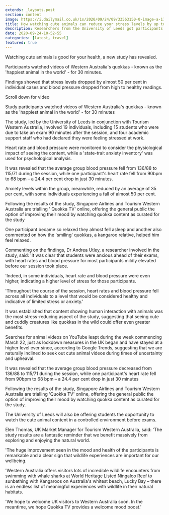```yaml
---
extends: _layouts.post
section: content
image: https://i.dailymail.co.uk/1s/2020/09/24/09/33563150-0-image-a-17_1600935138492.jpg 
title: How watching cute animals can reduce your stress levels by up to 50% 
description: Researchers from the University of Leeds got participants to watch videos of Western Australias quokkas - known as the happiest animal in the world - for 30 minutes. 
date: 2020-09-24-10-52-55 
categories: [latest, travel] 
featured: true 
--- 
```

Watching cute animals is good for your health, a new study has revealed.

Participants watched videos of Western Australia's quokkas - known as the 'happiest animal in the world' - for 30 minutes.

Findings showed that stress levels dropped by almost 50 per cent in individual cases and blood pressure dropped from high to healthy readings.

Scroll down for video 

Study participants watched videos of Western Australia's quokkas - known as the 'happiest animal in the world' - for 30 minutes 

The study, led by the University of Leeds in conjunction with Tourism Western Australia, involved 19 individuals, including 15 students who were due to take an exam 90 minutes after the session, and four academic support staff who had declared they were feeling stressed at work.  

Heart rate and blood pressure were monitored to consider the physiological impact of seeing the content, while a 'state-trait anxiety inventory' was used for psychological analysis.

It was revealed that the average group blood pressure fell from 136/88 to 115/71 during the session, while one participant's heart rate fell from 90bpm to 68 bpm – a 24.4 per cent drop in just 30 minutes.

Anxiety levels within the group, meanwhile, reduced by an average of 35 per cent, with some individuals experiencing a fall of almost 50 per cent.  

Following the results of the study, Singapore Airlines and Tourism Western Australia are trialling ' Quokka TV' online, offering the general public the option of improving their mood by watching quokka content as curated for the study

One participant became so relaxed they almost fell asleep and another also commented on how the 'smiling' quokkas, a kangaroo relative, helped him feel relaxed.

Commenting on the findings, Dr Andrea Utley, a researcher involved in the study, said: 'It was clear that students were anxious ahead of their exams, with heart rates and blood pressure for most participants mildly elevated before our session took place. 

'Indeed, in some individuals, heart rate and blood pressure were even higher, indicating a higher level of stress for those participants.

'Throughout the course of the session, heart rates and blood pressure fell across all individuals to a level that would be considered healthy and indicative of limited stress or anxiety.'   

It was established that content showing human interaction with animals was the most stress-reducing aspect of the study, suggesting that seeing cute and cuddly creatures like quokkas in the wild could offer even greater benefits.

Searches for animal videos on YouTube leapt during the week commencing March 22, just as lockdown measures in the UK began and have stayed at a higher level ever since, according to Google Trends, suggesting that we are naturally inclined to seek out cute animal videos during times of uncertainty and upheaval.

It was revealed that the average group blood pressure decreased from 136/88 to 115/71 during the session, while one participant's heart rate fell from 90bpm to 68 bpm – a 24.4 per cent drop in just 30 minutes

Following the results of the study, Singapore Airlines and Tourism Western Australia are trialling 'Quokka TV' online, offering the general public the option of improving their mood by watching quokka content as curated for the study. 

The University of Leeds will also be offering students the opportunity to watch the cute animal content in a controlled environment before exams.

Elen Thomas, UK Market Manager for Tourism Western Australia, said: 'The study results are a fantastic reminder that we benefit massively from exploring and enjoying the natural world. 

'The huge improvement seen in the mood and health of the participants is remarkable and a clear sign that wildlife experiences are important for our wellbeing.

'Western Australia offers visitors lots of incredible wildlife encounters from swimming with whale sharks at World Heritage Listed Ningaloo Reef to sunbathing with Kangaroos on Australia's whitest beach, Lucky Bay – there is an endless list of meaningful experiences with wildlife in their natural habitats. 

'We hope to welcome UK visitors to Western Australia soon. In the meantime, we hope Quokka TV provides a welcome mood boost.' 

